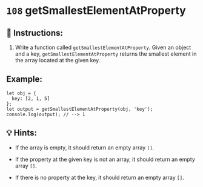# `108` getSmallestElementAtProperty

## 📝 Instructions:

1. Write a function called `getSmallestElementAtProperty`. Given an object and a key, `getSmallestElementAtProperty` returns the smallest element in the array located at the given key.

## Example:

```Js
let obj = {
  key: [2, 1, 5]
};
let output = getSmallestElementAtProperty(obj, 'key');
console.log(output); // --> 1
```

## 💡 Hints:

+ If the array is empty, it should return an empty array `[]`.

+ If the property at the given key is not an array, it should return an empty array `[]`. 

+ If there is no property at the key, it should return an empty array `[]`.

